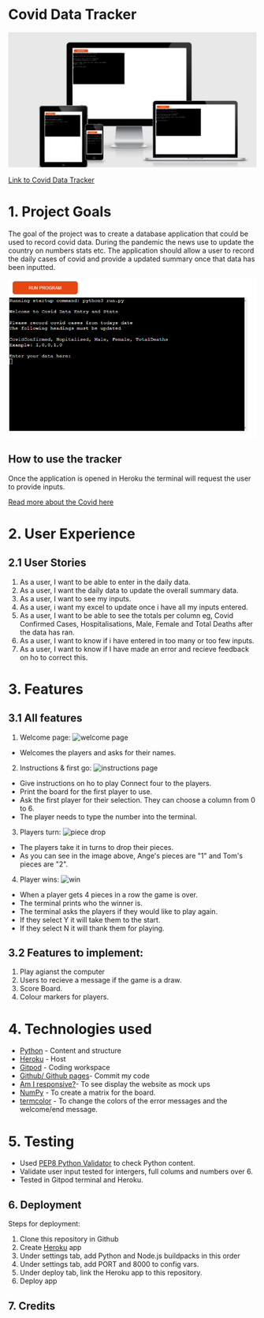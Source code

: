 # Covid Data Tracker 
![Mock up of home](/readmeimages/amiresponsiveimgcoviddata.PNG)

[Link to Covid Data Tracker](https://covid-data2022.herokuapp.com/)

# 1. Project Goals
The goal of the project was to create a database application that could be used to record covid data. During the pandemic the news use to update the country on numbers stats etc. The application should allow a user to record the daily cases of covid and provide a updated summary once that data has been inputted. 

![Image of home screen](/readmeimages/enteryourdata.PNG)
##  How to use the tracker
Once the application is opened in Heroku the terminal will request the user to provide inputs. 

[Read more about the Covid here](https://en.wikipedia.org/wiki/COVID-19)


# 2. User Experience

## 2.1 User Stories 
1. As a user, I want to be able to enter in the daily data. 
2. As a user, I want the daily data to update the overall summary data.
3. As a user, I want to see my inputs.
4. As a user, i want my excel to update once i have all my inputs entered.
5. As a user, I want to be able to see the totals per column eg, Covid Confirmed Cases, Hospitalisations, Male, Female and Total Deaths after the data has ran.
6. As a user, I want to know if i have entered in too many or too few inputs. 
7. As a user, I want to know if I have made an error and recieve feedback on ho to correct this. 


# 3. Features

## 3.1 All features

1. Welcome page:
![welcome page](readmeimages/welcome.png)
- Welcomes the players and asks for their names.

2. Instructions & first go:
![instructions page](readmeimages/instructions.png)
- Give instructions on ho to play Connect four to the players. 
- Print the board for the first player to use. 
- Ask the first player for their selection. They can choose a column from 0 to 6.
- The player needs to type the number into the terminal.

3. Players turn:
![piece drop](readmeimages/piecedrop.png)
- The players take it in turns to drop their pieces. 
- As you can see in the image above, Ange's pieces are "1" and Tom's pieces are "2".

4. Player wins:
![win](readmeimages/win.png)
- When a player gets 4 pieces in a row the game is over. 
- The terminal prints who the winner is.
- The terminal asks the players if they would like to play again. 
- If they select Y it will take them to the start. 
- If they select N it will thank them for playing. 


## 3.2 Features to implement:
1. Play agianst the computer
2. Users to recieve a message if the game is a draw. 
3. Score Board. 
4. Colour markers for players.



# 4. Technologies used 
* [Python](https://en.wikipedia.org/wiki/Python_(programming_language)) - Content and structure
* [Heroku](https://id.heroku.com/login) - Host
* [Gitpod](https://www.gitpod.io/) - Coding workspace
* [Github/ Github pages](https://github.com/)- Commit my code
* [Am I responsive?](http://ami.responsivedesign.is/#)- To see display the website as mock ups  
* [NumPy](https://numpy.org/) - To create a matrix for the board. 
* [termcolor](https://pypi.org/project/termcolor/) - To change the colors of the error messages and the welcome/end message. 



# 5. Testing 
 -  Used [PEP8 Python Validator](https://validator.w3.org/#validate_by_input) to check Python content.
- Validate user input tested for intergers, full colums and numbers over 6. 
- Tested in Gitpod terminal and Heroku. 

## 6. Deployment

Steps for deployment:
1. Clone this repository in Github
2. Create [Heroku](https://dashboard.heroku.com/apps) app
3. Under settings tab, add Python and Node.js buildpacks in this order
4. Under settings tab, add PORT and 8000 to config vars.
5. Under deploy tab, link the Heroku app to this repository.
6. Deploy app



## 7. Credits